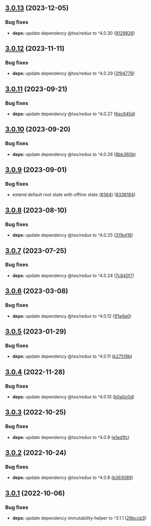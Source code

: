 ## [3.0.13](https://github.com/technology-studio/offline-redux/compare/v3.0.12...v3.0.13) (2023-12-05)


### Bug fixes

* **deps:** update dependency @txo/redux to ^4.0.30 ([9129926](https://github.com/technology-studio/offline-redux/commit/912992646808b65bb53af30e0a4cdbca56c6f0eb))

## [3.0.12](https://github.com/technology-studio/offline-redux/compare/v3.0.11...v3.0.12) (2023-11-11)


### Bug fixes

* **deps:** update dependency @txo/redux to ^4.0.29 ([2f94779](https://github.com/technology-studio/offline-redux/commit/2f947791dae40084fe9d3487cf0eb187d0d62749))

## [3.0.11](https://github.com/technology-studio/offline-redux/compare/v3.0.10...v3.0.11) (2023-09-21)


### Bug fixes

* **deps:** update dependency @txo/redux to ^4.0.27 ([6ec645d](https://github.com/technology-studio/offline-redux/commit/6ec645d2bb119612e1d813db192a9324f638795a))

## [3.0.10](https://github.com/technology-studio/offline-redux/compare/v3.0.9...v3.0.10) (2023-09-20)


### Bug fixes

* **deps:** update dependency @txo/redux to ^4.0.26 ([8bb360b](https://github.com/technology-studio/offline-redux/commit/8bb360b5682c9d4e608ad0cfb2a158a4eca84e02))

## [3.0.9](https://github.com/technology-studio/offline-redux/compare/v3.0.8...v3.0.9) (2023-09-01)


### Bug fixes

* extend default root state with offline state ([#364](https://github.com/technology-studio/offline-redux/issues/364)) ([8338184](https://github.com/technology-studio/offline-redux/commit/83381841ff63da1f1d31f2184eb3fd53c3430f1a))

## [3.0.8](https://github.com/technology-studio/offline-redux/compare/v3.0.7...v3.0.8) (2023-08-10)


### Bug fixes

* **deps:** update dependency @txo/redux to ^4.0.25 ([311b416](https://github.com/technology-studio/offline-redux/commit/311b416de504e516847072522af57bd5a3bacd74))

## [3.0.7](https://github.com/technology-studio/offline-redux/compare/v3.0.6...v3.0.7) (2023-07-25)


### Bug fixes

* **deps:** update dependency @txo/redux to ^4.0.24 ([7c840f7](https://github.com/technology-studio/offline-redux/commit/7c840f73009cd6eaa4181efadafc58c22f06092f))

## [3.0.6](https://github.com/technology-studio/offline-redux/compare/v3.0.5...v3.0.6) (2023-03-08)


### Bug fixes

* **deps:** update dependency @txo/redux to ^4.0.12 ([1f1e9a0](https://github.com/technology-studio/offline-redux/commit/1f1e9a02bf8a3cea4660059fa0aa1efbfe3ecbf0))

## [3.0.5](https://github.com/technology-studio/offline-redux/compare/v3.0.4...v3.0.5) (2023-01-29)


### Bug fixes

* **deps:** update dependency @txo/redux to ^4.0.11 ([b27519b](https://github.com/technology-studio/offline-redux/commit/b27519bb33b730b3ac01819d49a8313b44dc7546))

## [3.0.4](https://github.com/technology-studio/offline-redux/compare/v3.0.3...v3.0.4) (2022-11-28)


### Bug fixes

* **deps:** update dependency @txo/redux to ^4.0.10 ([b0a0c0d](https://github.com/technology-studio/offline-redux/commit/b0a0c0d0690b594f47a66684a041088cbe377ff7))

## [3.0.3](https://github.com/technology-studio/offline-redux/compare/v3.0.2...v3.0.3) (2022-10-25)


### Bug fixes

* **deps:** update dependency @txo/redux to ^4.0.9 ([e1ed1fc](https://github.com/technology-studio/offline-redux/commit/e1ed1fc62065dc0d335cb8c163d8d00597233bf5))

## [3.0.2](https://github.com/technology-studio/offline-redux/compare/v3.0.1...v3.0.2) (2022-10-24)


### Bug fixes

* **deps:** update dependency @txo/redux to ^4.0.8 ([b363089](https://github.com/technology-studio/offline-redux/commit/b363089c638762b4e2aac8bc763c0f5e14ac6248))

## [3.0.1](https://github.com/technology-studio/offline-redux/compare/v3.0.0...v3.0.1) (2022-10-06)


### Bug fixes

* **deps:** update dependency immutability-helper to ^3.1.1 ([29bccb3](https://github.com/technology-studio/offline-redux/commit/29bccb3c77dd216abca0354f679e65ef65af5c62))
